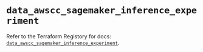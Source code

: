 # `data_awscc_sagemaker_inference_experiment`

Refer to the Terraform Registory for docs: [`data_awscc_sagemaker_inference_experiment`](https://registry.terraform.io/providers/hashicorp/awscc/0.70.0/docs/data-sources/sagemaker_inference_experiment).
